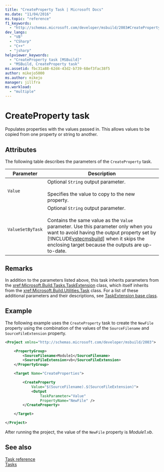 ```yaml
---
title: "CreateProperty Task | Microsoft Docs"
ms.date: "11/04/2016"
ms.topic: "reference"
f1_keywords: 
  - "http://schemas.microsoft.com/developer/msbuild/2003#CreateProperty"
dev_langs: 
  - "VB"
  - "CSharp"
  - "C++"
  - "jsharp"
helpviewer_keywords: 
  - "CreateProperty task [MSBuild]"
  - "MSBuild, CreateProperty task"
ms.assetid: fbc31a88-62d4-43d2-b739-68ef3fac38f5
author: mikejo5000
ms.author: mikejo
manager: jillfra
ms.workload: 
  - "multiple"
---
```

# CreateProperty task
Populates properties with the values passed in. This allows values to be copied from one property or string to another.  

## Attributes  
 The following table describes the parameters of the `CreateProperty` task.  


| Parameter | Description |
|------------------| - |
| `Value` | Optional `String` output parameter.<br /><br /> Specifies the value to copy to the new property. |
| `ValueSetByTask` | Optional `String` output parameter.<br /><br /> Contains the same value as the `Value` parameter. Use this parameter only when you want to avoid having the output property set by [!INCLUDE[vstecmsbuild](../extensibility/internals/includes/vstecmsbuild_md.md)] when it skips the enclosing target because the outputs are up-to-date. |

## Remarks  
 In addition to the parameters listed above, this task inherits parameters from the <xref:Microsoft.Build.Tasks.TaskExtension> class, which itself inherits from the <xref:Microsoft.Build.Utilities.Task> class. For a list of these additional parameters and their descriptions, see [TaskExtension base class](../msbuild/taskextension-base-class.md).  

## Example  
 The following example uses the `CreateProperty` task to create the `NewFile` property using the combination of the values of the `SourceFilename` and `SourceFileExtension` property.  

```xml  
<Project xmlns="http://schemas.microsoft.com/developer/msbuild/2003">  

    <PropertyGroup>  
        <SourceFilename>Module1</SourceFilename>  
        <SourceFileExtension>vb</SourceFileExtension>  
    </PropertyGroup>  

    <Target Name="CreateProperties">  

        <CreateProperty  
            Value="$(SourceFilename).$(SourceFileExtension)">  
            <Output  
                TaskParameter="Value"  
                PropertyName="NewFile" />  
        </CreateProperty>  

    </Target>  

</Project>  
```  

 After running the project, the value of the `NewFile` property is *Module1.vb*.  

## See also  
 [Task reference](../msbuild/msbuild-task-reference.md)   
 [Tasks](../msbuild/msbuild-tasks.md)